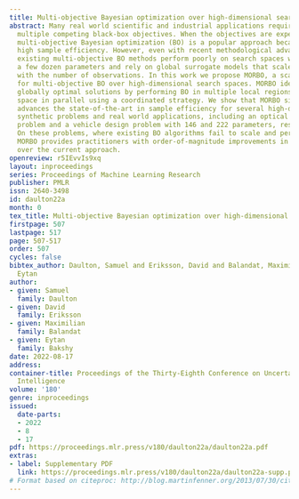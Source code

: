 ```yaml
---
title: Multi-objective Bayesian optimization over high-dimensional search spaces
abstract: Many real world scientific and industrial applications require optimizing
  multiple competing black-box objectives. When the objectives are expensive-to-evaluate,
  multi-objective Bayesian optimization (BO) is a popular approach because of its
  high sample efficiency. However, even with recent methodological advances, most
  existing multi-objective BO methods perform poorly on search spaces with more than
  a few dozen parameters and rely on global surrogate models that scale cubically
  with the number of observations. In this work we propose MORBO, a scalable method
  for multi-objective BO over high-dimensional search spaces. MORBO identifies diverse
  globally optimal solutions by performing BO in multiple local regions of the design
  space in parallel using a coordinated strategy. We show that MORBO significantly
  advances the state-of-the-art in sample efficiency for several high-dimensional
  synthetic problems and real world applications, including an optical display design
  problem and a vehicle design problem with 146 and 222 parameters, respectively.
  On these problems, where existing BO algorithms fail to scale and perform well,
  MORBO provides practitioners with order-of-magnitude improvements in sample efficiency
  over the current approach.
openreview: r5IEvvIs9xq
layout: inproceedings
series: Proceedings of Machine Learning Research
publisher: PMLR
issn: 2640-3498
id: daulton22a
month: 0
tex_title: Multi-objective Bayesian optimization over high-dimensional search spaces
firstpage: 507
lastpage: 517
page: 507-517
order: 507
cycles: false
bibtex_author: Daulton, Samuel and Eriksson, David and Balandat, Maximilian and Bakshy,
  Eytan
author:
- given: Samuel
  family: Daulton
- given: David
  family: Eriksson
- given: Maximilian
  family: Balandat
- given: Eytan
  family: Bakshy
date: 2022-08-17
address:
container-title: Proceedings of the Thirty-Eighth Conference on Uncertainty in Artificial
  Intelligence
volume: '180'
genre: inproceedings
issued:
  date-parts:
  - 2022
  - 8
  - 17
pdf: https://proceedings.mlr.press/v180/daulton22a/daulton22a.pdf
extras:
- label: Supplementary PDF
  link: https://proceedings.mlr.press/v180/daulton22a/daulton22a-supp.pdf
# Format based on citeproc: http://blog.martinfenner.org/2013/07/30/citeproc-yaml-for-bibliographies/
---
```

